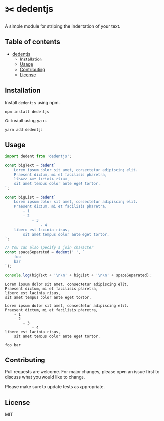 # :scissors: dedentjs

A simple module for striping the indentation of your text.

## Table of contents
- [dedentjs](#scissors-dedentjs)
  - [Installation](#installation)
  - [Usage](#usage)
  - [Contributing](#contributing)
  - [License](#license)

## Installation

Install `dedentjs` using npm.

```shell
npm install dedentjs
```

Or install using yarn.

```shell
yarn add dedentjs
```

## Usage

```JavaScript
import dedent from 'dedentjs';

const bigText = dedent`
    Lorem ipsum dolor sit amet, consectetur adipiscing elit.
    Praesent dictum, mi et facilisis pharetra,
    libero est lacinia risus,
    sit amet tempus dolor ante eget tortor.
`;

const bigList = dedent`
    Lorem ipsum dolor sit amet, consectetur adipiscing elit.
    Praesent dictum, mi et facilisis pharetra,
        - 1
        - 2
            - 3
                - 4
    libero est lacinia risus,
        sit amet tempus dolor ante eget tortor.
`;

// You can also specify a join character
const spaceSeparated = dedent(' ', `
    foo
    bar
`);

console.log(bigText + '\n\n' + bigList + '\n\n' + spaceSeparated);
```

```
Lorem ipsum dolor sit amet, consectetur adipiscing elit.
Praesent dictum, mi et facilisis pharetra,
libero est lacinia risus,
sit amet tempus dolor ante eget tortor.

Lorem ipsum dolor sit amet, consectetur adipiscing elit.
Praesent dictum, mi et facilisis pharetra,
    - 1
    - 2
        - 3
            - 4
libero est lacinia risus,
    sit amet tempus dolor ante eget tortor.

foo bar
```

## Contributing
Pull requests are welcome. For major changes, please open an issue first to discuss what you would like to change.

Please make sure to update tests as appropriate.

## License
MIT
